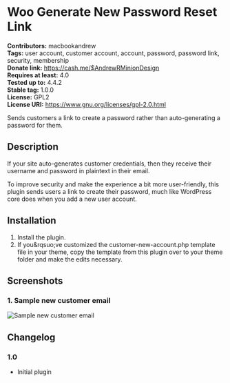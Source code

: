 # Woo Generate New Password Reset Link #
**Contributors:** macbookandrew  
**Tags:** user account, customer account, account, password, password link, security, membership  
**Donate link:** https://cash.me/$AndrewRMinionDesign  
**Requires at least:** 4.0  
**Tested up to:** 4.4.2  
**Stable tag:** 1.0.0  
**License:** GPL2  
**License URI:** https://www.gnu.org/licenses/gpl-2.0.html  

Sends customers a link to create a password rather than auto-generating a password for them.

## Description ##

If your site auto-generates customer credentials, then they receive their username and password in plaintext in their email.

To improve security and make the experience a bit more user-friendly, this plugin sends users a link to create their password, much like WordPress core does when you add a new user account.

## Installation ##

1. Install the plugin.
1. If you&rqsuo;ve customized the customer-new-account.php template file in your theme, copy the template from this plugin over to your theme folder and make the edits necessary.

## Screenshots ##

### 1. Sample new customer email ###
![Sample new customer email](http://ps.w.org/woo-generate-new-password-reset-link/assets/screenshot-1.png)


## Changelog ##

### 1.0 ###
- Initial plugin

